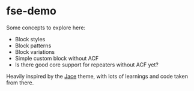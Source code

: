 # fse-demo

Some concepts to explore here:

  - Block styles
  - Block patterns
  - Block variations
  - Simple custom block without ACF
  - Is there good core support for repeaters without ACF yet?
  
Heavily inspired by the [Jace](https://wordpress.org/themes/jace/) theme, with lots of learnings and code taken from there.